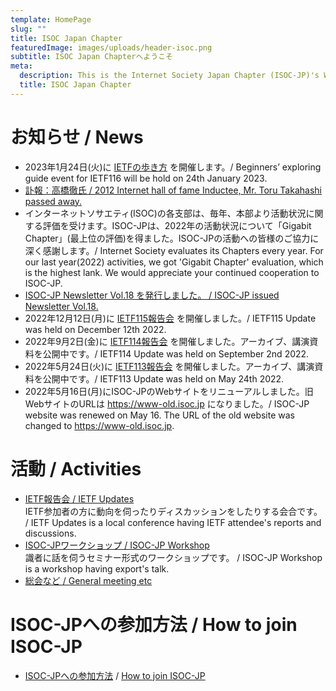 ```yaml
---
template: HomePage
slug: ""
title: ISOC Japan Chapter
featuredImage: images/uploads/header-isoc.png
subtitle: ISOC Japan Chapterへようこそ
meta:
  description: This is the Internet Society Japan Chapter (ISOC-JP)'s Web Page.
  title: ISOC Japan Chapter
---
```


# お知らせ / News

* 2023年1月24日(火)に [IETFの歩き方](https://www.isoc.jp/activities/ietf116_howto_event/ "IETF116HowTo") を開催します。/ Beginners’ exploring guide event for IETF116 will be hold on 24th January 2023.
* [訃報：高橋徹氏 / 2012 Internet hall of fame Inductee, Mr. Toru Takahashi passed away.](https://www.isoc.jp/news/2022122501/)
* インターネットソサエティ(ISOC)の各支部は、毎年、本部より活動状況に関する評価を受けます。ISOC-JPは、2022年の活動状況について「Gigabit Chapter」(最上位の評価)を得ました。ISOC-JPの活動への皆様のご協力に深く感謝します。/ Internet Society evaluates its Chapters every year. For our last year(2022) activities, we got 'Gigabit Chapter' evaluation, which is the highest lank. We would appreciate your continued cooperation to ISOC-JP.
* [ISOC-JP Newsletter Vol.18 を発行しました。 / ISOC-JP issued Newsletter Vol.18.](https://www.isoc.jp/newsletter/)
* 2022年12月12日(月)に [IETF115報告会](https://www.isoc.jp/activities/ietf_updates/115/ "IETF115update") を開催しました。/ IETF115 Update was held on December 12th 2022.
* 2022年9月2日(金)に [IETF114報告会](https://www.isoc.jp/activities/ietf_updates/114/ "IETF114update") を開催しました。アーカイブ、講演資料を公開中です。/ IETF114 Update was held on September 2nd 2022.
* 2022年5月24日(火)に [IETF113報告会](https://www.isoc.jp/activities/ietf_updates/113/ "IETF113update") を開催しました。アーカイブ、講演資料を公開中です。/ IETF113 Update was held on May 24th 2022.
* 2022年5月16日(月)にISOC-JPのWebサイトをリニューアルしました。旧WebサイトのURLは https://www-old.isoc.jp になりました。/ ISOC-JP website was renewed on May 16. The URL of the old website was changed to https://www-old.isoc.jp.

# 活動 / Activities

* [IETF報告会 / IETF Updates](https://isoc.jp/activities/ietf_updates/)<br>
IETF参加者の方に動向を伺ったりディスカッションをしたりする会合です。 / IETF Updates is a local conference having IETF attendee's reports and discussions.
* [ISOC-JPワークショップ / ISOC-JP Workshop](https://isoc.jp/activities/workshop/)<br>
識者に話を伺うセミナー形式のワークショップです。 / ISOC-JP Workshop is a workshop having export's talk.
* [総会など / General meeting etc](https://isoc.jp/activities/)<br>

# ISOC-JPへの参加方法 / How to join ISOC-JP

* [ISOC-JPへの参加方法](https://isoc.jp/joinus/) / [How to join ISOC-JP](https://isoc.jp/joinus/)
